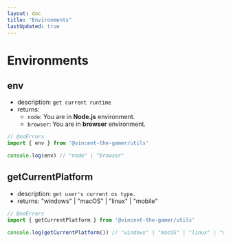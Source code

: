```yaml
---
layout: doc
title: "Environments"
lastUpdated: true
---
```

# Environments

## env
- description: `get current runtime`
- returns:
    - `node`: You are in **Node.js** environment.
    - `browser`: You are in **browser** environment.

```ts twoslash
// @noErrors
import { env } from '@vincent-the-gamer/utils'

console.log(env) // "node" | "browser"
```

## getCurrentPlatform
- description: `get user's current os type.`
- returns: "windows" | "macOS" | "linux" | "mobile"

```ts twoslash
// @noErrors
import { getCurrentPlatform } from '@vincent-the-gamer/utils'

console.log(getCurrentPlatform()) // "windows" | "macOS" | "linux" | "mobile"
```
